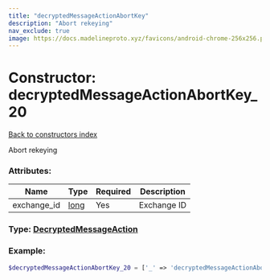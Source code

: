 ```yaml
---
title: "decryptedMessageActionAbortKey"
description: "Abort rekeying"
nav_exclude: true
image: https://docs.madelineproto.xyz/favicons/android-chrome-256x256.png
---
```

# Constructor: decryptedMessageActionAbortKey\_20  
[Back to constructors index](/API_docs/constructors/index.md)



Abort rekeying

### Attributes:

| Name     |    Type       | Required | Description |
|----------|---------------|----------|-------------|
|exchange\_id|[long](/API_docs/types/long.md) | Yes|Exchange ID|



### Type: [DecryptedMessageAction](/API_docs/types/DecryptedMessageAction.md)


### Example:

```php
$decryptedMessageActionAbortKey_20 = ['_' => 'decryptedMessageActionAbortKey', 'exchange_id' => long];
```  
